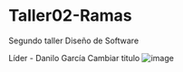 # Taller02-Ramas
Segundo taller Diseño de Software


Líder - Danilo García
Cambiar titulo
![image](https://github.com/user-attachments/assets/0b89f292-96b5-4c3d-a4b8-1a5951289726)
